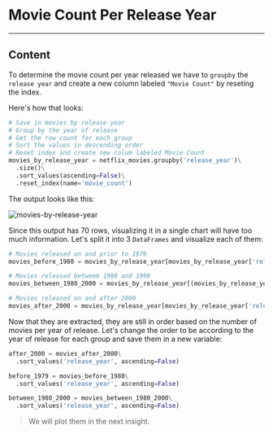 ﻿---
author: Stefan-Stojanovic

type: normal

category: how to

---

# Movie Count Per Release Year

---
## Content

To determine the movie count per year released we have to `groupby` the `release year` and create a new column labeled `"Movie Count"` by reseting the index.

Here's how that looks:
```py
# Save in movies by release year
# Group by the year of release
# Get the row count for each group
# Sort the values in descending order
# Reset index and create new colum labeled Movie Count
movies_by_release_year = netflix_movies.groupby('release_year')\
  .size()\
  .sort_values(ascending=False)\
  .reset_index(name='movie_count')
```

The output looks like this:

![movies-by-release-year](https://img.enkipro.com/8edbf5b4ac2e83772d5ccb533d7daeda.png)

Since this output has 70 rows, visualizing it in a single chart will have too much information. Let's split it into 3 `DataFrames` and visualize each of them:

```py
# Movies released on and prior to 1979
movies_before_1980 = movies_by_release_year[movies_by_release_year['release_year'] <= 1979]

# Movies released betweem 1980 and 1999
movies_between_1980_2000 = movies_by_release_year[(movies_by_release_year['release_year'] >= 1980) & (movies_by_release_year['release_year'] < 2000)]

# Movies released on and after 2000
movies_after_2000 = movies_by_release_year[movies_by_release_year['release_year'] >= 2000]
```

Now that they are extracted, they are still in order based on the number of movies per year of release. Let's change the order to be according to the year of release for each group and save them in a new variable:

```python
after_2000 = movies_after_2000\
  .sort_values('release_year', ascending=False)

before_1979 = movies_before_1980\
  .sort_values('release_year', ascending=False)

between_1980_2000 = movies_between_1980_2000\
  .sort_values('release_year', ascending=False)
```

> We will plot them in the next insight.